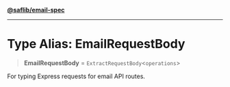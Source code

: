 [**@saflib/email-spec**](../index.md)

---

# Type Alias: EmailRequestBody

> **EmailRequestBody** = `ExtractRequestBody`\<`operations`\>

For typing Express requests for email API routes.

